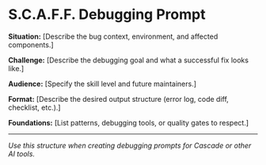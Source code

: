# S.C.A.F.F. Debugging Prompt

**Situation:**
[Describe the bug context, environment, and affected components.]

**Challenge:**
[Describe the debugging goal and what a successful fix looks like.]

**Audience:**
[Specify the skill level and future maintainers.]

**Format:**
[Describe the desired output structure (error log, code diff, checklist, etc.).]

**Foundations:**
[List patterns, debugging tools, or quality gates to respect.]

---

*Use this structure when creating debugging prompts for Cascade or other AI tools.*
